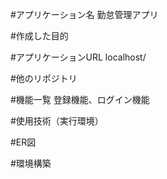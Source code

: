 #アプリケーション名
勤怠管理アプリ

#作成した目的

#アプリケーションURL
localhost/

#他のリポジトリ

#機能一覧
登録機能、ログイン機能

#使用技術（実行環境）

#ER図

#環境構築


